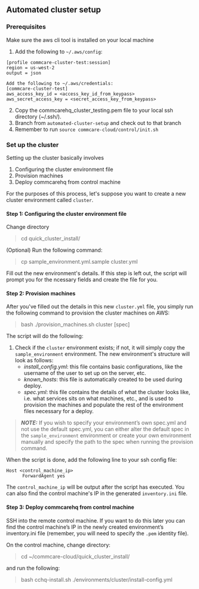 ## Automated cluster setup

### Prerequisites
Make sure the aws cli tool is installed on your local machine

1) Add the following to `~/.aws/config`:

```
[profile commcare-cluster-test:session]
region = us-west-2
output = json

Add the following to ~/.aws/credentials:
[commcare-cluster-test]
aws_access_key_id = <access_key_id_from_keypass>
aws_secret_access_key = <secret_access_key_from_keypass>
```

2) Copy the commcarehq_cluster_testing.pem file to your local ssh directory (~/.ssh/). 
3) Branch from `automated-cluster-setup` and check out to that branch
4) Remember to run `source commcare-cloud/control/init.sh`

### Set up the cluster

Setting up the cluster basically involves
1) Configuring the cluster environment file
2) Provision machines
3) Deploy commcarehq from control machine

For the purposes of this process, let's suppose you want to create a new cluster environment called `cluster`.

#### Step 1: Configuring the cluster environment file
Change directory 
> cd quick_cluster_install/

(Optional) Run the following command:
> cp sample_environment.yml.sample cluster.yml 

Fill out the new environment's details. If this step is left out, the script will prompt you for the ncessary fields and create the file for you.

#### Step 2: Provision machines

After you've filled out the details in this new `cluster.yml` file, you simply run the following command to provision
the cluster machines on AWS:
> bash ./provision_machines.sh cluster [spec]

The script will do the following:
1) Check if the `cluster` environment exists; if not, it will simply copy the `sample_environment` environment. 
   The new environment's structure will look as follows:
    - _install_config.yml_: this file contains basic configurations, like the username of the user to set up on the server, etc.
    - _known_hosts_: this file is automatically created to be used during deploy.
    - _spec.yml_: this file contains the details of what the cluster looks like, i.e. what services sits on what machines, etc., and is used to provision the machines and populate the rest of the environment files necessary for a deploy.

> **_NOTE:_** 
> If you wish to specify your environment’s own spec.yml and not use the default spec.yml, you can either alter the default spec in the `sample_environment` 
> environment or create your own environment manually and specify the path to the spec when running the provision command.

When the script is done, add the following line to your ssh config file:
```
Host <control_machine_ip>
      ForwardAgent yes
```

The `control_machine_ip` will be output after the script has executed. You can also find the control machine's IP in the generated `inventory.ini` file.

#### Step 3: Deploy commcarehq from control machine
SSH into the remote control machine. If you want to do this later you can find the control machine’s IP in the newly created environment’s inventory.ini file (remember, you will need to specify the `.pem` identity file).

On the control machine, change directory:
> cd ~/commcare-cloud/quick_cluster_install/

and run the following:
> bash cchq-install.sh ./environments/cluster/install-config.yml